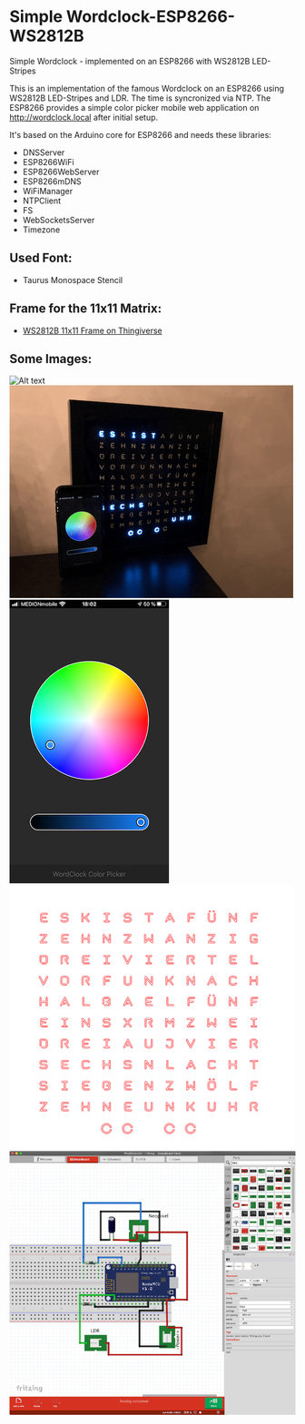 # Simple Wordclock-ESP8266-WS2812B

Simple Wordclock - implemented on an ESP8266 with WS2812B LED-Stripes

This is an implementation of the famous Wordclock on an ESP8266 using WS2812B LED-Stripes and LDR. The time is syncronized via NTP.
The ESP8266 provides a simple color picker mobile web application on http://wordclock.local after initial setup. 

It's based on the Arduino core for ESP8266 and needs these libraries:

- DNSServer
- ESP8266WiFi
- ESP8266WebServer
- ESP8266mDNS
- WiFiManager
- NTPClient
- FS
- WebSocketsServer
- Timezone

## Used Font:
- Taurus Monospace Stencil

## Frame for the 11x11 Matrix:
- [WS2812B 11x11 Frame on Thingiverse](https://www.thingiverse.com/thing:4088421)

## Some Images:
![Alt text](Supplement/Screenshots/preview.gif?raw=true "Title")
![Alt text](Supplement/Screenshots/prev1.png?raw=true "Title")
![Alt text](Supplement/Screenshots/WebApp4.PNG?raw=true "Title")
![Alt text](Supplement/Screenshots/face.png?raw=true "Title")
![Alt text](Supplement/Screenshots/Breadboard.png?raw=true "Title")
